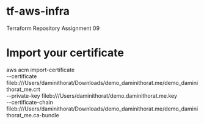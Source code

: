 # tf-aws-infra
Terraform Repository
Assignment 09

# Import your certificate 

aws acm import-certificate \
  --certificate fileb:///Users/daminithorat/Downloads/demo_daminithorat.me/demo_daminithorat_me.crt \
  --private-key fileb:///Users/daminithorat/demo.daminithorat.me.key \
  --certificate-chain fileb:///Users/daminithorat/Downloads/demo_daminithorat.me/demo_daminithorat_me.ca-bundle